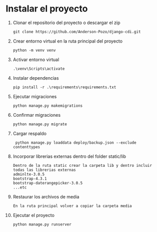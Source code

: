 # Instalar el proyecto
1. Clonar el repositorio del proyecto o descargar el zip 
    ````shell script
    git clone https://github.com/Anderson-Pozo/django-cdi.git
    ````
2. Crear entorno virtual en la ruta principal del proyecto
    ````shell script
    python -m venv venv
    ````
3. Activar entorno virtual
    ````shell script
    .\venv\Scripts\activate
    ````
4. Instalar dependencias
    ````shell script
    pip install -r .\requirements\requirements.txt
    ````
5. Ejecutar migraciones
    ````shell script
    python manage.py makemigrations
    ````
6. Confirmar migraciones
    ````shell script
    python manage.py migrate
    ````
7. Cargar respaldo
    ````shell script
     python manage.py loaddata deploy/backup.json --exclude contenttypes
    ````
8. Incorporar librerias externas dentro del folder static/lib
    ````shell script
    Dentro de la ruta static crear la carpeta lib y dentro incluir todas las librerias externas
   adminlte-3.0.5
   bootstrap-4.3.1
   bootstrap-daterangepicker-3.0.5
   ...etc
    ````
9. Restaurar los archivos de media
    ````shell script
    En la ruta principal volver a copiar la carpeta media
    ````
10. Ejecutar el proyecto
    ````shell script
    python manage.py runserver
    ````